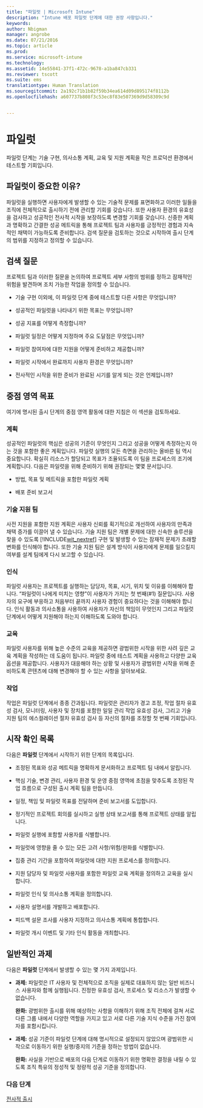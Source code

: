 ```yaml
---
title: "파일럿 | Microsoft Intune"
description: "Intune 배포 파일럿 단계에 대한 권장 사항입니다."
keywords: 
author: Nbigman
manager: angrobe
ms.date: 07/21/2016
ms.topic: article
ms.prod: 
ms.service: microsoft-intune
ms.technology: 
ms.assetid: 14e55841-37f1-472c-9678-a1ba847cb331
ms.reviewer: tscott
ms.suite: ems
translationtype: Human Translation
ms.sourcegitcommit: 2a192c71b1b82f59b34ea614d09d895174f8112b
ms.openlocfilehash: a607737b808f3c53ec8f83e507369d9d58309c9d


---
```


# 파일럿
파일럿 단계는 기술 구현, 의사소통 계획, 교육 및 지원 계획을 작은 프로덕션 환경에서 테스트할 기회입니다.

## 파일럿이 중요한 이유?
파일럿을 실행하면 사용자에게 발생할 수 있는 기술적 문제를 표면화하고 이러한 일들을 조직에 전체적으로 출시하기 전에 관리할 기회를 갖습니다. 또한 사용자 환경의 유효성을 검사하고 성공적인 전사적 시작을 보장하도록 변경할 기회를 갖습니다. 신중한 계획과 명확하고 간결한 성공 메트릭을 통해 프로젝트 팀과 사용자를 긍정적인 경험과 지속적인 채택이 가능하도록 준비합니다.
검색 질문을 검토하는 것으로 시작하여 출시 단계의 범위를 지정하고 정의할 수 있습니다.

## 검색 질문
프로젝트 팀과 이러한 질문을 논의하여 프로젝트 세부 사항의 범위를 정하고 잠재적인 위험을 발견하며 조치 가능한 작업을 정의할 수 있습니다.

-   기술 구현 이외에, 이 파일럿 단계 중에 테스트할 다른 사항은 무엇입니까?

-   성공적인 파일럿을 나타내기 위한 목표는 무엇입니까?

-   성공 지표를 어떻게 측정합니까?

-   파일럿 일정은 어떻게 지정하며 주요 도달점은 무엇입니까?

-   파일럿 참여자에 대한 지원을 어떻게 준비하고 제공합니까?

-   파일럿 시작에서 완료까지 사용자 환경은 무엇입니까?

-   전사적인 시작을 위한 준비가 완료된 시기를 알게 되는 것은 언제입니까?

## 중점 영역 목표
여기에 명시된 출시 단계의 중점 영역 활동에 대한 지침은 이 섹션을 검토하세요.

### 계획
성공적인 파일럿의 핵심은 성공의 기준이 무엇인지 그리고 성공을 어떻게 측정하는지 아는 것을 포함한 좋은 계획입니다. 파일럿 실행의 모든 측면을 관리하는 올바른 팀 역시 중요합니다. 확실히 리소스가 할당되고 목표가 조율되도록 이 팀을 프로세스의 조기에 계획합니다. 다음은 파일럿을 위해 준비하기 위해 권장되는 몇몇 문서입니다.

-   방법, 목표 및 메트릭을 포함한 파일럿 계획

-   배포 준비 보고서

### 기술 지원 팀
사전 지원을 포함한 지원 계획은 사용자 신뢰를 획기적으로 개선하여 사용자의 만족과 채택 증가를 이끌어 낼 수 있습니다. 기술 지원 팀은 개별 문제에 대한 신속한 솔루션을 찾을 수 있도록 [!INCLUDE[wit_nextref](../includes/wit_nextref_md.md)] 구현 및 발생할 수 있는 잠재적 문제가 초래할 변화를 인식해야 합니다. 또한 기술 지원 팀은 설계 방식이 사용자에게 문제를 일으킬지 여부를 설계 팀에게 다시 보고할 수 있습니다.

### 인식
파일럿 사용자는 프로젝트를 실행하는 담당자, 목표, 시기, 위치 및 이유를 이해해야 합니다. “파일럿이 나에게 미치는 영향"이 사용자가 가지는 첫 번째(#1) 질문입니다. 사용자의 요구에 부응하고 처음부터 끝까지 사용자 경험이 중요하다는 것을 이해해야 합니다. 인식 활동과 의사소통을 사용하여 사용자가 자신의 책임이 무엇인지 그리고 파일럿 단계에서 어떻게 지원해야 하는지 이해하도록 도와야 합니다.

### 교육
파일럿 사용자를 위해 높은 수준의 교육을 제공하면 광범위한 시작을 위한 사려 깊은 교육 계획을 작성하는 데 도움이 됩니다. 파일럿 중에 테스트 계획을 사용하고 다양한 교육 옵션을 제공합니다. 사용자가 대응해야 하는 상황 및 사용자가 광범위한 시작을 위해 준비하도록 콘텐츠에 대해 변경해야 할 수 있는 사항을 알아보세요.

### 작업
작업은 파일럿 단계에서 종종 간과됩니다. 파일럿은 관리자가 경고 조정, 작업 절차 유효성 검사, 모니터링, 사용자 및 장치를 포함한 일일 관리 작업 유효성 검사, 그리고 기술 지원 팀의 에스컬레이션 절차 유효성 검사 등 자신의 절차를 조정할 첫 번째 기회입니다.

## 시작 확인 목록
다음은 **파일럿** 단계에서 시작하기 위한 단계의 목록입니다.

-   조정된 목표와 성공 메트릭을 명확하게 문서화하고 프로젝트 팀 내에서 알립니다.

-   핵심 기술, 변경 관리, 사용자 환경 및 운영 중점 영역에 초점을 맞추도록 조정된 작업 흐름으로 구성된 출시 계획 팀을 만듭니다.

-   일정, 책임 및 파일럿 목표를 전달하며 준비 보고서를 도입합니다.

-   정기적인 프로젝트 회의를 실시하고 실행 상태 보고서를 통해 프로젝트 상태를 알립니다.

-   파일럿 실행에 포함할 사용자를 식별합니다.

-   파일럿에 영향을 줄 수 있는 모든 고려 사항/위험/완화를 식별합니다.

-   집중 관리 기간을 포함하여 파일럿에 대한 지원 프로세스를 정의합니다.

-   지원 담당자 및 파일럿 사용자를 포함한 파일럿 교육 계획을 정의하고 교육을 실시합니다.

-   파일럿 인식 및 의사소통 계획을 정의합니다.

-   사용자 설명서를 개발하고 배포합니다.

-   피드백 설문 조사를 사용자 지정하고 의사소통 계획에 통합합니다.

-   파일럿 개시 이벤트 및 기타 인식 활동을 개최합니다.

## 일반적인 과제
다음은 **파일럿** 단계에서 발생할 수 있는 몇 가지 과제입니다.

-   **과제:** 파일럿은 IT 사용자 및 전체적으로 조직을 실제로 대표하지 않는 일반 비즈니스 사용자와 함께 실행됩니다. 진정한 유효성 검사, 프로세스 및 리소스가 발생할 수 없습니다.

    **완화:** 광범위한 출시를 위해 예상하는 사항을 이해하기 위해 조직 전체에 걸쳐 서로 다른 그룹 내에서 다양한 역할을 가지고 있고 서로 다른 기술 지식 수준을 가진 참여자를 포함시킵니다.

-   **과제:** 성공 기준이 파일럿 단계에 대해 명시적으로 설정되지 않았으며 광범위한 시작으로 이동하기 위한 실행/중지의 기준을 정하는 방법이 없습니다.

    **완화:** 사실을 기반으로 배포의 다음 단계로 이동하기 위한 명확한 결정을 내릴 수 있도록 조직 특유의 정성적 및 정량적 성공 기준을 정의합니다.

### 다음 단계
[전사적 출시](enterprise-rollout.md)



<!--HONumber=Jul16_HO4-->


